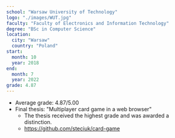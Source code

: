 ```yaml
---
school: "Warsaw University of Technology"
logo: "./images/WUT.jpg"
faculty: "Faculty of Electronics and Information Technology"
degree: "BSc in Computer Science"
location:
  city: "Warsaw"
  country: "Poland"
start:
  month: 10
  year: 2018
end:
  month: 7
  year: 2022
grade: 4.87
---
```

- Average grade: 4.87/5.00
- Final thesis: "Multiplayer card game in a web browser"
  - The thesis received the highest grade and was awarded a distinction.
  - https://github.com/steciuk/card-game
